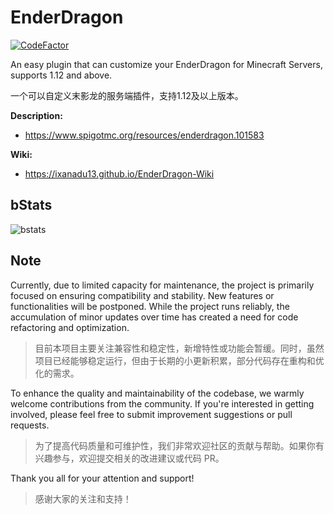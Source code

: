 # EnderDragon
[![CodeFactor](https://www.codefactor.io/repository/github/ixanadu13/enderdragon/badge)](https://www.codefactor.io/repository/github/ixanadu13/enderdragon)

An easy plugin that can customize your EnderDragon for Minecraft Servers, supports 1.12 and above.

一个可以自定义末影龙的服务端插件，支持1.12及以上版本。

**Description:** 
- https://www.spigotmc.org/resources/enderdragon.101583

**Wiki:** 
- https://ixanadu13.github.io/EnderDragon-Wiki

## bStats

![bstats](https://bstats.org/signatures/bukkit/Enderdragon.svg)

## Note

Currently, due to limited capacity for maintenance, the project is primarily focused on ensuring compatibility and stability. New features or functionalities will be postponed. While the project runs reliably, the accumulation of minor updates over time has created a need for code refactoring and optimization.

> 目前本项目主要关注兼容性和稳定性，新增特性或功能会暂缓。同时，虽然项目已经能够稳定运行，但由于长期的小更新积累，部分代码存在重构和优化的需求。

To enhance the quality and maintainability of the codebase, we warmly welcome contributions from the community. If you're interested in getting involved, please feel free to submit improvement suggestions or pull requests.

> 为了提高代码质量和可维护性，我们非常欢迎社区的贡献与帮助。如果你有兴趣参与，欢迎提交相关的改进建议或代码 PR。

Thank you all for your attention and support!

> 感谢大家的关注和支持！

